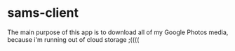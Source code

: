 # sams-client
The main purpose of this app is to download all of my Google Photos media, because i'm running out of cloud storage ;((((
